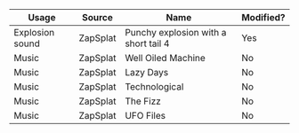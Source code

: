| Usage           | Source   | Name                                 | Modified? |
| --------------- | -------- | ------------------------------------ | --------- |
| Explosion sound | ZapSplat | Punchy explosion with a short tail 4 | Yes       |
| Music           | ZapSplat | Well Oiled Machine                   | No        |
| Music           | ZapSplat | Lazy Days                            | No        |
| Music           | ZapSplat | Technological                        | No        |
| Music           | ZapSplat | The Fizz                             | No        |
| Music           | ZapSplat | UFO Files                            | No        |
